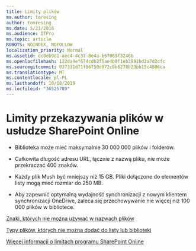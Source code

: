 ```yaml
---
title: Limity plików
ms.author: toresing
author: tomresing
ms.date: 5/21/2018
ms.audience: ITPro
ms.topic: article
ROBOTS: NOINDEX, NOFOLLOW
localization_priority: Normal
ms.assetid: dc0eb9d1-aec4-4c37-8e4a-b67089f3246b
ms.openlocfilehash: 122da4ef674cdb2f5ae4b8f1eb3991bd2a7d2cfc
ms.sourcegitcommit: 037331d71f06750d972c0b6278b23bb15c4806ca
ms.translationtype: MT
ms.contentlocale: pl-PL
ms.lasthandoff: 10/18/2019
ms.locfileid: "36525789"
---
```

# <a name="file-upload-limits-in-sharepoint-online"></a>Limity przekazywania plików w usłudze SharePoint Online

- Biblioteka może mieć maksymalnie 30 000 000 plików i folderów.
    
- Całkowita długość adresu URL, łącznie z nazwą pliku, nie może przekraczać 400 znaków.
    
- Każdy plik Mush być mniejszy niż 15 GB. Pliki dołączone do elementów listy mogą mieć rozmiar do 250 MB.
    
- Aby zapewnić optymalną wydajność synchronizacji z nowym klientem synchronizacji OneDrive, zaleca się przechowywanie nie więcej niż 100 000 plików w bibliotece. 
    
[Znaki, których nie można używać w nazwach plików](https://go.microsoft.com/fwlink/?linkid=866430)
  
[Typy plików, których nie można dodać do listy lub biblioteki](https://go.microsoft.com/fwlink/?linkid=273757)
  
[Więcej informacji o limitach programu SharePoint Online](https://go.microsoft.com/fwlink/?linkid=271273)
  

